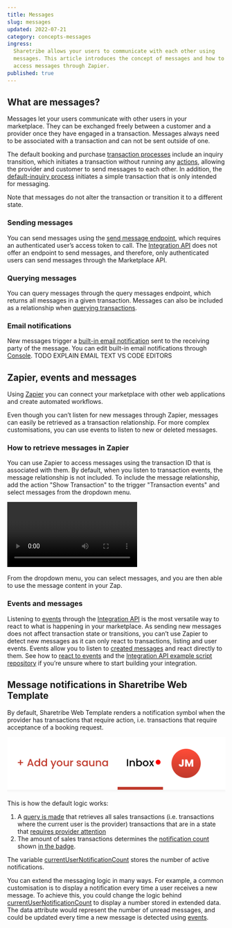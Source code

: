 ```yaml
---
title: Messages
slug: messages
updated: 2022-07-21
category: concepts-messages
ingress:
  Sharetribe allows your users to communicate with each other using
  messages. This article introduces the concept of messages and how to
  access messages through Zapier.
published: true
---
```


## What are messages?

Messages let your users communicate with other users in your
marketplace. They can be exchanged freely between a customer and a
provider once they have engaged in a transaction. Messages always need
to be associated with a transaction and can not be sent outside of one.

The default booking and purchase
[transaction processes](https://github.com/sharetribe/flex-example-processes/blob/master/default-booking/process.edn)
include an inquiry transition, which initiates a transaction without
running any [actions](/references/transaction-process-actions/#actions),
allowing the provider and customer to send messages to each other. In
addition, the
[default-inquiry process](https://github.com/sharetribe/flex-example-processes/blob/master/default-inquiry/process.edn)
initiates a simple transaction that is only intended for messaging.

Note that messages do not alter the transaction or transition it to a
different state.

### Sending messages

You can send messages using the
[send message endpoint](https://www.sharetribe.com/api-reference/marketplace.html#send-message),
which requires an authenticated user’s access token to call. The
[Integration API](/introduction/getting-started-with-integration-api/)
does not offer an endpoint to send messages, and therefore, only
authenticated users can send messages through the Marketplace API.

### Querying messages

You can query messages through the query messages endpoint, which
returns all messages in a given transaction. Messages can also be
included as a relationship when
[querying transactions](https://www.sharetribe.com/api-reference/marketplace.html#query-transactions).

### Email notifications

New messages trigger a
[built-in email notification](/concepts/email-notifications/) sent to
the receiving party of the message. You can edit built-in email
notifications through
[Console](https://flex-console.sharetribe.com/email-templates/new-message).
TODO EXPLAIN EMAIL TEXT VS CODE EDITORS

## Zapier, events and messages

Using [Zapier](/how-to/set-up-and-use-zapier/) you can connect your
marketplace with other web applications and create automated workflows.

<plan tier="extend" feature="Access to the Zapier integration"></plan>

Even though you can’t listen for new messages through Zapier, messages
can easily be retrieved as a transaction relationship. For more complex
customisations, you can use events to listen to new or deleted messages.

### How to retrieve messages in Zapier

You can use Zapier to access messages using the transaction ID that is
associated with them. By default, when you listen to transaction events,
the message relationship is not included. To include the message
relationship, add the action "Show Transaction" to the trigger
"Transaction events" and select messages from the dropdown menu.

<video>
    <source src='./zapier.mp4' type='video/mp4'>
    <source src='./zapier.webm' type='video/webm'>
    <source src='./zapier.ogv' type='video/ogg'>
</video>

From the dropdown menu, you can select messages, and you are then able
to use the message content in your Zap.

### Events and messages

Listening to [events](/how-to/reacting-to-events/) through the
[Integration API](/introduction/getting-started-with-integration-api/)
is the most versatile way to react to what is happening in your
marketplace. As sending new messages does not affect transaction state
or transitions, you can’t use Zapier to detect new messages as it can
only react to transactions, listing and user events. Events allow you to
listen to [created messages](/references/events/#supported-event-types)
and react directly to them. See how to
[react to events](/how-to/reacting-to-events/) and the
[Integration API example script repository](https://github.com/sharetribe/flex-integration-api-examples)
if you’re unsure where to start building your integration.

## Message notifications in Sharetribe Web Template

By default, Sharetribe Web Template renders a notification symbol when
the provider has transactions that require action, i.e. transactions
that require acceptance of a booking request.

![Notification symbol](notification.png 'Notification symbol')

This is how the default logic works:

1.  A
    [query is made](https://github.com/sharetribe/web-template/blob/main/src/ducks/user.duck.js#L306)
    that retrieves all sales transactions (i.e. transactions where the
    current user is the provider) transactions that are in a state that
    [requires provider attention](https://github.com/sharetribe/web-template/blob/main/src/transactions/transaction.js#L287)
2.  The amount of sales transactions determines the
    [notification count](https://github.com/sharetribe/web-template/blob/main/src/ducks/user.duck.js#L105)
    shown
    [in the badge](https://github.com/sharetribe/web-template/blob/main/src/components/Topbar/TopbarDesktop/TopbarDesktop.js#L60).

The variable
[currentUserNotificationCount](https://github.com/sharetribe/web-template/blob/main/src/ducks/user.duck.js#L64)
stores the number of active notifications.

You can extend the messaging logic in many ways. For example, a common
customisation is to display a notification every time a user receives a
new message. To achieve this, you could change the logic behind
[currentUserNotificationCount](https://github.com/sharetribe/web-template/blob/main/src/ducks/user.duck.js#L64)
to display a number stored in extended data. The data attribute would
represent the number of unread messages, and could be updated every time
a new message is detected using [events](/how-to/reacting-to-events/).
